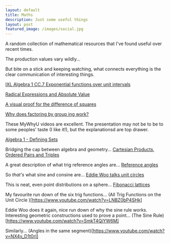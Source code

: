 ```yaml
---
layout: default
title: Maths
description: Just some useful things
layout: post
featured_image: /images/social.jpg
---
```

A random collection of mathematical resources that I've found useful over recent times.

The production values vary wildly...

But bite on a stick and keeping watching, what connects everything is the clear communication of interesting things.

[IXL Algebra 1 CC.7 Exponential functions over unit intervals](https://www.youtube.com/watch?v=GT9slOHJUT0&lc=UgxmcQiob8tQ3AbNfr54AaABAg)

[Radical Expressions and Absolute Value](https://www.youtube.com/watch?v=PH3I8wOt1Zc&lc=Ugz075K3Xz7wZSieL2B4AaABAg)

[A visual proof for the difference of squares](https://www.youtube.com/watch?v=wIPGEVCOzJ4&lc=Ugw0H_O05RVao47e_f14AaABAg)

[Why does factoring by group ing work?](https://www.youtube.com/watch?v=cOIxv1ybPro&list=LL&index=67)

These MyWhyU videos are excellent. The presentation may not be to be to some peoples' taste (I like it!), but the explanationsd are top drawer.

[Algebra 1 - Defining Sets](https://www.youtube.com/watch?v=GYlhVuGBl5E&list=PL20023FA07684B937)

Bridging the cap between algebra and geometry...
[Cartesian Products, Ordered Pairs and Triples](https://www.youtube.com/watch?v=l4j4XgVbuxc&list=PL20023FA07684B937&index=9)

A great description of what trig reference angles are...
[Reference angles](https://www.quora.com/Why-do-we-use-reference-angles-instead-of-finding-the-value-of-trig-function-of-an-original-angle-in-trigonometry-Can-you-explain-it-in-unit-circle)

So *that's* what sine and consine are...
[Eddie Woo talks unit circles](https://youtu.be/gUdksdjuSCk?si=25dAPcXV9DvR14QA)

This is neat, even point distributions on a sphere...
[Fibonacci lattices](https://observablehq.com/@meetamit/fibonacci-lattices)

My favourite run down of the six trig functions...
(All Trig Functions on the Unit Circle )[https://www.youtube.com/watch?v=LNBZ0bP4SHk]

Eddie Woo does it again, nice run down of why the sine rule works. Interesting geometric constructions used to prove a point...
(The Sine Rule)[https://www.youtube.com/watch?v=SmkT4QiYW6M]

Similarly...
(Angles in the same segment)[https://www.youtube.com/watch?v=NX4v_D1t0rI]
